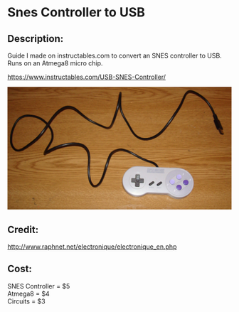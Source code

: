 # Snes Controller to USB

Description:  
------------------------------------  
Guide I made on instructables.com to convert an SNES controller to USB.  
Runs on an Atmega8 micro chip.  

https://www.instructables.com/USB-SNES-Controller/  

![Screenshot](https://github.com/timeblade0/snes_controller_to_usb/blob/main/DSC03656.JPG)

Credit:  
------------------------------------  
http://www.raphnet.net/electronique/electronique_en.php  

Cost:  
------------------  
SNES Controller = $5  
Atmega8 =  $4  
Circuits = $3  
